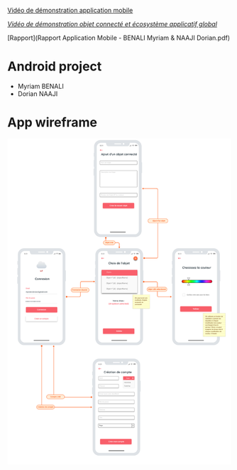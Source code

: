 [Vidéo de démonstration application mobile](https://www.youtube.com/watch?v=WWNtsDXCYrM)

[_Vidéo de démonstration objet connecté et écosystème applicatif global_](https://www.youtube.com/watch?v=3qnKhdDAtUE)

[Rapport](Rapport Application Mobile - BENALI Myriam & NAAJI Dorian.pdf)

# Android project

- Myriam BENALI
- Dorian NAAJI

# App wireframe

![wireframe](./doc/img/wireframe.png)
